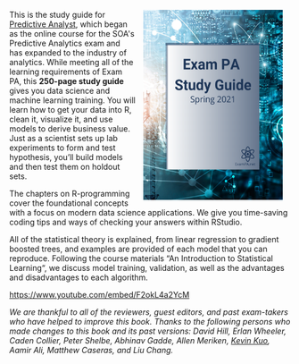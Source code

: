 
<img src="https://raw.githubusercontent.com/sdcastillo/ExamPAContent/master/Exam PA Study Guide.png" width="250" height="340" alt="Cover image" align="right" style="margin: 0 1em 0 1em" />This is the study guide for [Predictive Analyst](https://www.futuroinsight.com/), which began as the online course for the SOA's Predictive Analytics exam and has expanded to the industry of analytics. While meeting all of the learning requirements of Exam PA, this **250-page study guide** gives you data science and machine learning training. You will learn how to get your data into R, clean it, visualize it, and use models to derive business value.  Just as a scientist sets up lab experiments to form and test hypothesis, you’ll build models and then test them on holdout sets.

The chapters on R-programming cover the foundational concepts with a focus on modern data science applications.  We give you time-saving coding tips and ways of checking your answers within RStudio.

All of the statistical theory is explained, from linear regression to gradient boosted trees, and examples are provided of each model that you can reproduce.  Following the course materials “An Introduction to Statistical Learning“, we discuss model training, validation, as well as the advantages and disadvantages to each algorithm.

https://www.youtube.com/embed/F2okL4a2YcM

*We are thankful to all of the reviewers, guest editors, and past exam-takers who have helped to improve this book.  Thanks to the following persons who made changes to this book and its past versions: David Hill, Erlan Wheeler, Caden Collier, Peter Shelbe, Abhinav Gadde, Allen Meriken, [Kevin Kuo](https://github.com/kevinykuo), Aamir Ali, Matthew Caseras, and Liu Chang.*
